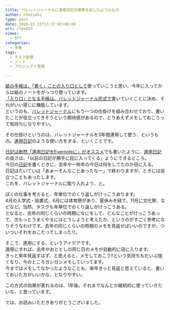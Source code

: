 ```yaml
---
title: バレットジャーナルに連用日記の要素を足したようなもの
author: choiyaki
type: post
date: 2020-01-15T13:37:02+00:00
url: /?p=833
views:
  - 977
categories:
  - 手帳
tags:
  - タスク管理
  - ノート
  - プロジェクト管理

---
```

[紙の手帳は、「書く」ことの入り口として][1]使っていこうと思い、今年に入ってからは紙のノートをがっつり使っています。  
[「入り口」となる手帳は、バレットジャーナル形式で][2]書いていくことに決め、それがいい感じに機能しています。  
というのも、[バレットジャーナル][3]にもう一つの仕掛けを組み合わせており、書いたことが役立ってきそうという期待感があるので、とりあえずメモしておこうって気持ちになりやすい。

その仕掛けというのは、バレットジャーナルを3年間連用して使う、というもの。[連用日記][4]のような使い方をする、といくことです。

[日記は断然「連用日記をEvernoteに」がオススメ][5]でも書いたように、[連用日記][4]の良さは、「以前の日記が勝手に目に入ってくる」ようにできるところ。  
今日の[日記][6]を書くときに、去年や一昨年の今日は何をしてたのか目に入る。  
日記はたいていは「あぁーそんなことあったなー」で終わりますが、ときには役立つこともあったします。  
これを、バレットジャーナルに取り入れよう、と。

ぼくの仕事を考えると、年単位でのくり返しがけっこうあります。  
4月の入学式・始業式、6月には体育祭があり、夏休みを経て、11月に文化祭、などなど。当然、タスクも年単位でのくり返しがけっこうある。  
となると、去年の同じくらいの時期になにをして、どんなことがけっこうあって、次もっとうまくやるにはどうしようと考えたか、というのがすごく参考になりそうなわけです。去年の同じくらいの時期のメモを見返せばいいのですが、ついついそれをおこたってしまったり。

そこで、連用にする、というアイデアです。  
連用にすれば、去年やおととしの同じ日のメモが自動的に目に入ります。  
きっと来年見返すはず、と思えると、メモしておこう!!という気持ちもだいぶ強くなり、今のところガシガシメモしていってます。  
今まではメモしてなかったようなことも、来年きっと見返と思えていると、書いておいた方がいいかな、となりやすい。

この方式の効果が表れるのは、1年後。それまでなんとか継続的に使っていきたいな、と思っています。

では、お読みいただきありがとうございました。

 [1]: https://choiyaki.com/?p=799
 [2]: https://choiyaki.com/?p=803
 [3]: https://scrapbox.io/choiyaki-hondana/%E3%83%90%E3%83%AC%E3%83%83%E3%83%88%E3%82%B8%E3%83%A3%E3%83%BC%E3%83%8A%E3%83%AB
 [4]: https://scrapbox.io/choiyaki-hondana/%E9%80%A3%E7%94%A8%E6%97%A5%E8%A8%98
 [5]: https://choiyaki.com/?p=811
 [6]: https://scrapbox.io/choiyaki-hondana/%E6%97%A5%E8%A8%98
